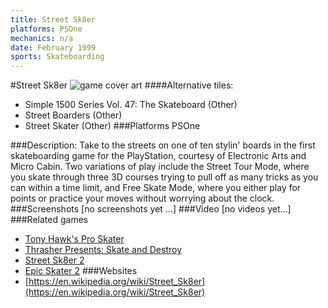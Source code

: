```yaml
---
title: Street Sk8er
platforms: PSOne
mechanics: n/a
date: February 1999
sports: Skateboarding
---
```

#Street Sk8er
![game cover art](//images.igdb.com/igdb/image/upload/t_cover_big/hugo5tvcyskld5bmloqf.jpg "Logo Title Text 1")
####Alternative tiles:
* Simple 1500 Series Vol. 47: The Skateboard (Other)
* Street Boarders (Other)
* Street Skater (Other)
###Platforms
PSOne

###Description:
Take to the streets on one of ten stylin' boards in the first skateboarding game for the PlayStation, courtesy of Electronic Arts and Micro Cabin. Two variations of play include the Street Tour Mode, where you skate through three 3D courses trying to pull off as many tricks as you can within a time limit, and Free Skate Mode, where you either play for points or practice your moves without worrying about the clock.
###Screenshots
[no screenshots yet ...]
###Video
[no videos yet...]
###Related games
* [Tony Hawk's Pro Skater](/games/tony-hawk-s-pro-skater-6692/)
* [Thrasher Presents: Skate and Destroy](/games/thrasher-presents-skate-and-destroy-44916/)
* [Street Sk8er 2](/games/street-sk8er-2-45033/)
* [Epic Skater 2](/games/epic-skater-2-71452/)
###Websites
* [https://en.wikipedia.org/wiki/Street_Sk8er](https://en.wikipedia.org/wiki/Street_Sk8er)
